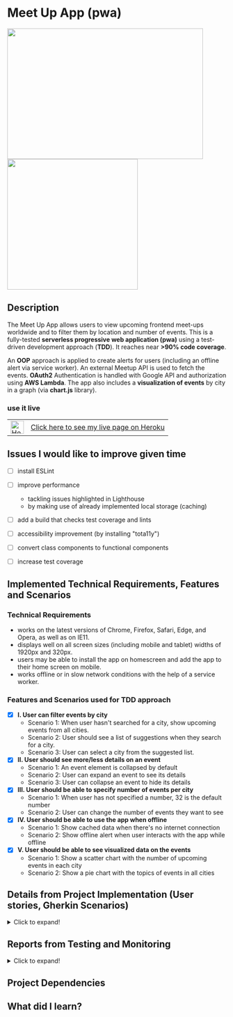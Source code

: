 # Meet Up App (pwa)



<img src="https://user-images.githubusercontent.com/99111208/173640689-d651fe51-aae6-4c2f-a0dc-c7275bab29e2.png"  height="300" width="450">

<img src="https://user-images.githubusercontent.com/99111208/173641288-94fc2160-bdb7-4f09-a629-84c56a2a3558.png"  height="300">


## Description

The Meet Up App allows users to view upcoming frontend meet-ups worldwide and to filter them by location and number of events.
This is a fully-tested **serverless progressive web application (pwa)** using a test-driven development approach (**TDD**). It reaches near **>90% code coverage**.

An **OOP** approach is applied to create alerts for users (including an offline alert via service worker).
An external Meetup API is used to fetch the events. **OAuth2** Authentication is handled with Google API and authorization using **AWS Lambda**.
The app also includes a **visualization of events** by city in a graph (via **chart.js** library).


### use it live

<table>
<tr>
<td>
<img src="https://user-images.githubusercontent.com/99111208/163397361-5126a0ff-a116-4a57-9773-c1878285b045.svg" alt="Heroku icon" width="30">
</td>
<td>
<a href="https://meet-up-app-2022.herokuapp.com/">Click here to see my live page on Heroku</a>
</td>
</tr>
</table>

## Issues I would like to improve given time

- [ ] install ESLint
- [ ] improve performance 
  - tackling issues highlighted in Lighthouse
  - by making use of already implemented local storage (caching)
- [ ] add a build that checks test coverage and lints
- [ ] accessibility improvement (by installing "tota11y")
- [ ] convert class components to functional components
- [ ] increase test coverage


## Implemented Technical Requirements, Features and Scenarios

### Technical Requirements
* works on the latest versions of Chrome, Firefox, Safari, Edge, and Opera, as well as on IE11.
* displays well on all screen sizes (including mobile and tablet) widths of 1920px and 320px.
* users may be able to install the app on homescreen and add the app to their home screen on mobile.
* works offline or in slow network conditions with the help of a service
  worker.


### Features and Scenarios used for TDD approach
- [x] **I. User can filter events by city**
  - Scenario 1: When user hasn't searched for a city, show upcoming events from all cities.
  - Scenario 2: User should see a list of suggestions when they search for a city.
  - Scenario 3: User can select a city from the suggested list.
- [x] **II. User should see more/less details on an event**
  - Scenario 1: An event element is collapsed by default
  - Scenario 2: User can expand an event to see its details
  - Scenario 3: User can collapse an event to hide its details
- [x] **III. User should be able to specify number of events per city**
    - Scenario 1: When user has not specified a number, 32 is the default number
    - Scenario 2: User can change the number of events they want to see
- [x] **IV. User should be able to use the app when offline**
    - Scenario 1: Show cached data when there's no internet connection
    - Scenario 2: Show offline alert when user interacts with the app while offline
- [x] **V. User should be able to see visualized data on the events**
    - Scenario 1: Show a scatter chart with the number of upcoming events in each city
    - Scenario 2: Show a pie chart with the topics of events in all cities


## Details from Project Implementation (User stories, Gherkin Scenarios)

<details>
  <summary>Click to expand!</summary>

## User stories
1. **As a user I should be able to filter events by city
   So that I can see the list of events that take place in that city.**

2. **As a user, I would like to be able to expand (and then again collapse) details on events so that I can get more information on an event.**

3. **As a user, I would like to be able to change the default number of 32 to any number of events, so that I can get a list of as many events as I have chosen.**

4. **As a user, I would like to use the app offline, so that I revisit the content I looked at the last time I was online.**

5. **As a user, I would like to see a chart when selecting a specific city, so that I know how many future events there are for the city selected.**

6. **As a user, I would like to be able to add the app shortcut to my home screen so that I can open the app faster.**

## Example Testing Features and Scenarios (used for Gherkin)

**Feature: User should see more or less details on an event**

**Scenario: An event is collapsed by default**
Given they open the app
And a city or number of events has been selected
When a list of events is being displayed
Then the single event details are collapsed by default

**Scenario: User can expand an event to see its details**
Given a list of events is being displayed
When the user clicks on a "show details" button of one event
Then more details of the selected event are displayed

**Scenario: User can collapse an event to hide its details**
Given details of one selected event have been displayed
When the user clicks on a "hide details" button in the event details view
Then the detailed view collapses to hide the details again

</details>


## Reports from Testing and Monitoring

<details>
  <summary>Click to expand!</summary>

## Online Monitoring, status: 2022-06-05

Please be aware, that this is a performance report conducted on the deployed GitHub page. In the meantime I had to deploy the page to heroku, because GitHub was having an internal bug with deployment updated files.

<img alt="Report Atatus and Lighthouse" src="https://user-images.githubusercontent.com/99111208/173822836-dddedfcc-b0f1-411d-a98b-98e7ac1819aa.png" width="550">

## Testing (Jest, Enzyme, React testing library), status 2022-05-25

<img alt="Screenshot_4 3_unittest_jest_coverage" src="https://user-images.githubusercontent.com/99111208/173823673-32cd4c90-535b-44aa-89e7-72806755d053.png" width="550">

## Qualification as pwa according to Lighthouse checklist

<img src="https://user-images.githubusercontent.com/99111208/173639393-1a170c7f-e403-42bc-ad12-695a10a2dbf1.png" alt="Lighthouse Report" width="550">

</details>


## Project Dependencies


## What did I learn?


